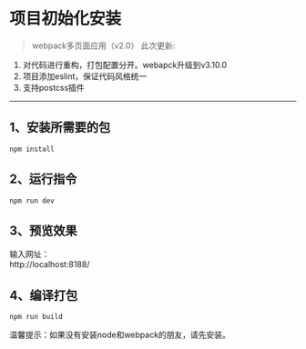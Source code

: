 # 项目初始化安装
> webpack多页面应用（v2.0） 此次更新: 

1. 对代码进行重构，打包配置分开。webapck升级到v3.10.0 
2. 项目添加eslint，保证代码风格统一
3. 支持postcss插件

***
## 1、安装所需要的包
`npm install`

## 2、运行指令
`npm run dev`

## 3、预览效果
输入网址：<br>
   http://localhost:8188/

## 4、编译打包
`npm run build`
   

温馨提示：如果没有安装node和webpack的朋友，请先安装。


